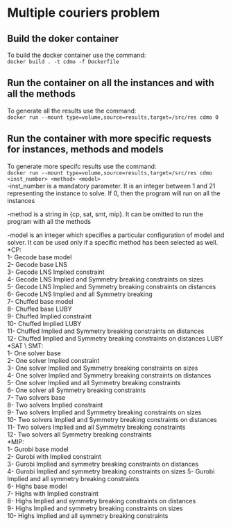 # Multiple couriers problem

## Build the doker container
To build the docker container use the command:   
`docker build . -t cdmo -f Dockerfile`

## Run the container on all the instances and with all the methods
To generate all the results use the command:  
`docker run --mount type=volume,source=results,target=/src/res cdmo 0`

## Run the container with more specific requests for instances, methods and models
To generate more specifc results use the command:  
`docker run --mount type=volume,source=results,target=/src/res cdmo <inst_number> <method> <model>`  
-inst_number is a mandatory parameter. It is an integer between 1 and 21 representing the instance to solve. If 0, then the program will run on all the instances

-method is a string in {cp, sat, smt, mip}. It can be omitted to run the program with all the methods

-model is an integer which specifies a particular configuration of model and solver. It can be used only if a specific method has been selected as well.  
    *CP:  
        1- Gecode base model  
        2- Gecode base LNS  
        3- Gecode LNS Implied constraint  
        4- Gecode LNS Implied and Symmetry breaking constraints on sizes  
        5- Gecode LNS Implied and Symmetry breaking constraints on distances  
        6- Gecode LNS Implied and all Symmetry breaking  
        7- Chuffed base model  
        8- Chuffed base LUBY  
        9- Chuffed Implied constraint  
        10- Chuffed Implied LUBY  
        11- Chuffed Implied and Symmetry breaking constraints on distances   
        12- Chuffed Implied and Symmetry breaking constraints on distances LUBY  
    *SAT \ SMT:  
        1- One solver base  
        2- One solver Implied constraint  
        3- One solver Implied and Symmetry breaking constraints on sizes  
        4- One solver Implied and Symmetry breaking constraints on distances  
        5- One solver Implied and all Symmetry breaking constraints  
        6- One solver all Symmetry breaking constraints  
        7- Two solvers base  
        8- Two solvers Implied constraint  
        9- Two solvers Implied and Symmetry breaking constraints on sizes  
        10- Two solvers Implied and Symmetry breaking constraints on distances  
        11- Two solvers Implied and all Symmetry breaking constraints  
        12- Two solvers all Symmetry breaking constraints  
    *MIP:  
        1- Gurobi base model  
        2- Gurobi with Implied constraint  
        3- Gurobi Implied and symmetry breaking constraints on distances  
        4- Gurobi Implied and symmetry breaking constraints on sizes 
        5- Gurobi Implied and all symmetry breaking constraints  
        6- Highs base model    
        7- Highs with Implied constraint    
        8- Highs Implied and symmetry breaking constraints on distances    
        9- Highs Implied and symmetry breaking constraints on sizes   
        10- Highs Implied and all symmetry breaking constraints   
